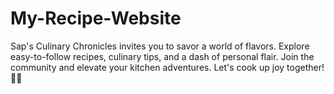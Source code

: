 # My-Recipe-Website
Sap's Culinary Chronicles invites you to savor a world of flavors. Explore easy-to-follow recipes, culinary tips, and a dash of personal flair. Join the community and elevate your kitchen adventures. Let's cook up joy together! 🌮🍰
